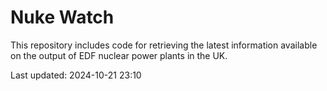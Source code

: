 # Nuke Watch

This repository includes code for retrieving the latest information available on the output of EDF nuclear power plants in the UK.

Last updated: 2024-10-21 23:10